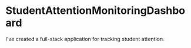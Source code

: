 # StudentAttentionMonitoringDashboard
I've created a full-stack application for tracking student attention.
